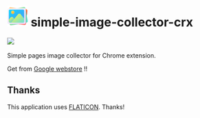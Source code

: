 # ![simple-image-collector](public/icons/icon48.png) simple-image-collector-crx

![](https://img.shields.io/github/v/release/AZO234/simple-image-collector-crx
)

Simple pages image collector for Chrome extension.

Get from [Google webstore](https://chromewebstore.google.com/detail/simple-image-collector/jefekhkflihponopkgccdmgfldmbcgcj) !!

## Thanks

This application uses [FLATICON](https://www.flaticon.com/). Thanks!
